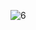 ![6](https://user-images.githubusercontent.com/78868680/107761140-e44d1400-6d50-11eb-86fc-9aa8eef90f77.jpg)
